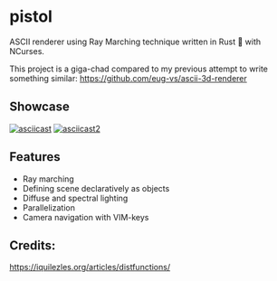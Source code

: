 # pistol
ASCII renderer using Ray Marching technique written in Rust :crab: with NCurses.

This project is a giga-chad compared to my previous attempt to write something similar: https://github.com/eug-vs/ascii-3d-renderer

## Showcase
[![asciicast](https://asciinema.org/a/Q66BMIaxjp4aWrDuATxOdbJqU.svg)](https://asciinema.org/a/Q66BMIaxjp4aWrDuATxOdbJqU)
[![asciicast2](https://asciinema.org/a/Wo3mWNQUTYAeZkAYob2gKzv4h.svg)](https://asciinema.org/a/Wo3mWNQUTYAeZkAYob2gKzv4h)

## Features
 - Ray marching
 - Defining scene declaratively as objects
 - Diffuse and spectral lighting
 - Parallelization
 - Camera navigation with VIM-keys

## Credits:
https://iquilezles.org/articles/distfunctions/

